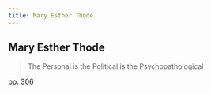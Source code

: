 ```yaml
---
title: Mary Esther Thode
---
```


Mary Esther Thode
-----------------

> The Personal is the Political is the Psychopathological

pp. 306